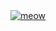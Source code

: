 <a href="https://www.youtube.com/watch?v=cesSRfXqS1Q">
<img src="https://ms2y.net/img/cat/derocats.png" alt="meow">
</a>
